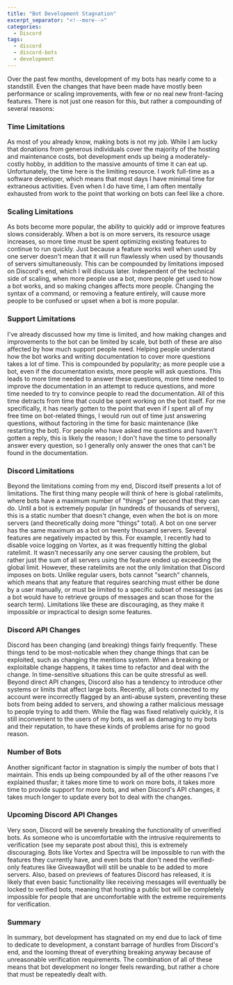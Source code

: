 ```yaml
---
title: "Bot Development Stagnation"
excerpt_separator: "<!--more-->"
categories:
  - Discord
tags:
  - discord
  - discord-bots
  - development
---
```


Over the past few months, development of my bots has nearly come to a standstill. Even the changes that have been made have mostly been performance or scaling improvements, with few or no real new front-facing features. There is not just one reason for this, but rather a compounding of several reasons:

<!--more-->

### Time Limitations
As most of you already know, making bots is not my job. While I am lucky that donations from generous individuals cover the majority of the hosting and maintenance costs, bot development ends up being a moderately-costly hobby, in addition to the massive amounts of time it can eat up. Unfortunately, the time here is the limiting resource. I work full-time as a software developer, which means that most days I have minimal time for extraneous activities. Even when I do have time, I am often mentally exhausted from work to the point that working on bots can feel like a chore. 

### Scaling Limitations
As bots become more popular, the ability to quickly add or improve features slows considerably. When a bot is on more servers, its resource usage increases, so more time must be spent optimizing existing features to continue to run quickly. Just because a feature works well when used by one server doesn't mean that it will run flawlessly when used by thousands of servers simultaneously. This can be compounded by limitations imposed on Discord's end, which I will discuss later. Independent of the technical side of scaling, when more people use a bot, more people get used to how a bot works, and so making changes affects more people. Changing the syntax of a command, or removing a feature entirely, will cause more people to be confused or upset when a bot is more popular.

### Support Limitations
I've already discussed how my time is limited, and how making changes and improvements to the bot can be limited by scale, but both of these are also affected by how much support people need. Helping people understand how the bot works and writing documentation to cover more questions takes a lot of time. This is compounded by popularity; as more people use a bot, even if the documentation exists, more people will ask questions. This leads to more time needed to answer these questions, more time needed to improve the documentation in an attempt to reduce questions, and more time needed to try to convince people to read the documentation. All of this time detracts from time that could be spent working on the bot itself. For me specifically, it has nearly gotten to the point that even if I spent all of my free time on bot-related things, I would run out of time just answering questions, without factoring in the time for basic maintenance (like restarting the bot). For people who have asked me questions and haven't gotten a reply, this is likely the reason; I don't have the time to personally answer every question, so I generally only answer the ones that can't be found in the documentation.

### Discord Limitations
Beyond the limitations coming from my end, Discord itself presents a lot of limitations. The first thing many people will think of here is global ratelimits, where bots have a maximum number of "things" per second that they can do. Until a bot is extremely popular (in hundreds of thousands of servers), this is a static number that doesn't change, even when the bot is on more servers (and theoretically doing more "things" total). A bot on one server has the same maximum as a bot on twenty thousand servers. Several features are negatively impacted by this. For example, I recently had to disable voice logging on Vortex, as it was frequently hitting the global ratelimit. It wasn't necessarily any one server causing the problem, but rather just the sum of all servers using the feature ended up exceeding the global limit. However, these ratelimits are not the only limitation that Discord imposes on bots. Unlike regular users, bots cannot "search" channels, which means that any feature that requires searching must either be done by a user manually, or must be limited to a specific subset of messages (as a bot would have to retrieve groups of messages and scan those for the search term). Limitations like these are discouraging, as they make it impossible or impractical to design some features.

### Discord API Changes
Discord has been changing (and breaking) things fairly frequently. These things tend to be most-noticable when they change things that can be exploited, such as changing the mentions system. When a breaking or exploitable change happens, it takes time to refactor and deal with the change. In time-sensitive situations this can be quite stressful as well. Beyond direct API changes, Discord also has a tendency to introduce other systems or limits that affect large bots. Recently, all bots connected to my account were incorrectly flagged by an anti-abuse system, preventing these bots from being added to servers, and showing a rather malicious message to people trying to add them. While the flag was fixed relatively quickly, it is still inconvenient to the users of my bots, as well as damaging to my bots and their reputation, to have these kinds of problems arise for no good reason. 

### Number of Bots
Another significant factor in stagnation is simply the number of bots that I maintain. This ends up being compounded by all of the other reasons I've explained thusfar; it takes more time to work on more bots, it takes more time to provide support for more bots, and when Discord's API changes, it takes much longer to update every bot to deal with the changes.

### Upcoming Discord API Changes
Very soon, Discord will be severely breaking the functionality of unverified bots. As someone who is uncomfortable with the intrusive requirements to verification (see my separate post about this), this is extremely discouraging. Bots like Vortex and Spectra will be impossible to run with the features they currently have, and even bots that don't need the verified-only features like GiveawayBot will still be unable to be added to more servers. Also, based on previews of features Discord has released, it is likely that even basic functionality like receiving messages will eventually be locked to verified bots, meaning that hosting a public bot will be completely impossible for people that are uncomfortable with the extreme requirements for verification.

### Summary
In summary, bot development has stagnated on my end due to lack of time to dedicate to development, a constant barrage of hurdles from Discord's end, and the looming threat of everything breaking anyway because of unreasonable verification requirements. The combination of all of these means that bot development no longer feels rewarding, but rather a chore that must be repeatedly dealt with.
